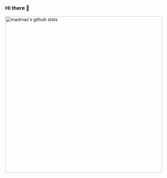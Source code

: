 ### Hi there 👋

<p> <!-- GitHub README Stats -->
  <a href="https://github.com/madmas?tab=repositories">
    <img width="500" height="auto" alt="madmas's github stats" 
         src="https://github-readme-stats.vercel.app/api?username=madmas&show_icons=true&theme=algolia&count_private=true" />
 </a>
  </p>

<!--
**madmas/madmas** is a ✨ _special_ ✨ repository because its `README.md` (this file) appears on your GitHub profile.

Here are some ideas to get you started:

- 🔭 I’m currently working on ...
- 🌱 I’m currently learning ...
- 👯 I’m looking to collaborate on ...
- 🤔 I’m looking for help with ...
- 💬 Ask me about ...
- 📫 How to reach me: ...
- 😄 Pronouns: ...
- ⚡ Fun fact: ...
-->
